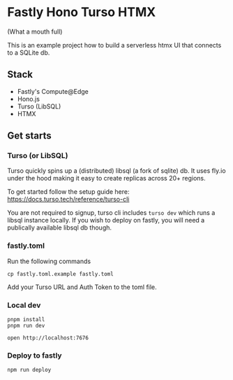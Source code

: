 # Fastly Hono Turso HTMX

(What a mouth full)

This is an example project how to build a serverless htmx UI that connects to a SQLite db.

## Stack

- Fastly's Compute@Edge
- Hono.js
- Turso (LibSQL)
- HTMX

## Get starts

### Turso (or LibSQL)

Turso quickly spins up a (distributed) libsql (a fork of sqlite) db. It uses fly.io under the hood making it easy to create replicas across 20+ regions.

To get started follow the setup guide here: https://docs.turso.tech/reference/turso-cli

You are not required to signup, turso cli includes `turso dev` which runs a libsql instance locally. If you wish to deploy on fastly, you will need a publically available libsql db though.

### fastly.toml

Run the following commands

```
cp fastly.toml.example fastly.toml
```

Add your Turso URL and Auth Token to the toml file.

### Local dev

```
pnpm install
pnpm run dev
```

```
open http://localhost:7676
```

### Deploy to fastly

```
npm run deploy
```
